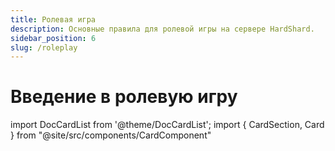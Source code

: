 ```yaml
---
title: Ролевая игра
description: Основные правила для ролевой игры на сервере HardShard.
sidebar_position: 6
slug: /roleplay
---
```


# Введение в ролевую игру

import DocCardList from '@theme/DocCardList';
import { CardSection, Card } from "@site/src/components/CardComponent"

<CardSection>
  <Card 
    title="Устав Анрими-Эссива"
    description="Правила поведения на территории города-спавна Анрими-Эссива."
    preview="/img/roleplay/anrimi-essiva-hardshard.jpg"
    to="/docs/charter-anrimi-essiva"
  />
  <Card 
    title="Судебная система"
    description="Описание судебной системы, полномочий ВМС и порядка подания искового заявления."
    preview="/img/roleplay/verhovniy-mezhdunarodniy-sud-na-hardshard.jpg"
    to="/docs/judicial-system"
  />
  <Card 
    title="Палата инспекторов"
    description="Описание целей, задач и полномочий инспекторов."
    preview="/img/roleplay/zdanie-palaty-inspectorov-v-anrimi-essiva-na-hardshard.png"
    to="/docs/inspectors"
  />
</CardSection>